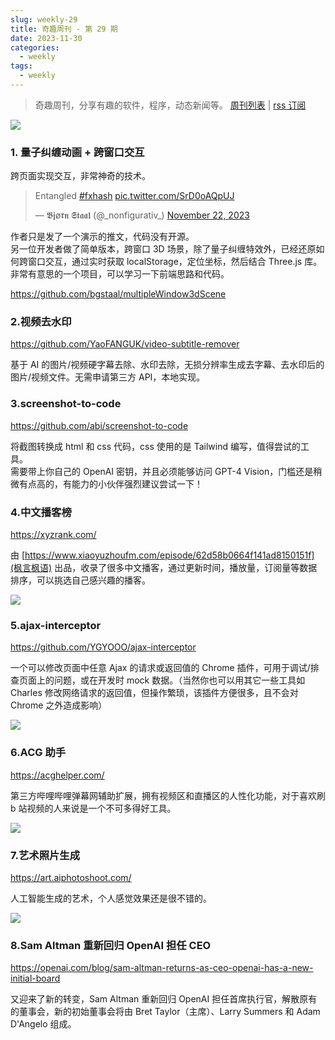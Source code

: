 ```yaml
---
slug: weekly-29
title: 奇趣周刊 - 第 29 期
date: 2023-11-30
categories:
  - weekly
tags:
  - weekly
---
```


> 奇趣周刊，分享有趣的软件，程序，动态新闻等。 [周刊列表](/categories/weekly/) | [rss 订阅](/categories/weekly/index.xml)

![](https://imgurl.zishu.me/2023/1700924521161.webp)

### 1. 量子纠缠动画 + 跨窗口交互

跨页面实现交互，非常神奇的技术。

<blockquote class="twitter-tweet"><p lang="en" dir="ltr">Entangled <a href="https://twitter.com/hashtag/fxhash?src=hash&amp;ref_src=twsrc%5Etfw">#fxhash</a> <a href="https://t.co/SrD0oAQpUJ">pic.twitter.com/SrD0oAQpUJ</a></p>&mdash; 𝕭𝖏ø𝖗𝖓 𝕾𝖙𝖆𝖆𝖑 (@_nonfigurativ_) <a href="https://twitter.com/_nonfigurativ_/status/1727322594570027343?ref_src=twsrc%5Etfw">November 22, 2023</a></blockquote> <script async src="https://platform.twitter.com/widgets.js" charset="utf-8"></script>

作者只是发了一个演示的推文，代码没有开源。  
另一位开发者做了简单版本，跨窗口 3D 场景，除了量子纠缠特效外，已经还原如何跨窗口交互，通过实时获取 localStorage，定位坐标，然后结合 Three.js 库。非常有意思的一个项目，可以学习一下前端思路和代码。

https://github.com/bgstaal/multipleWindow3dScene

### 2.视频去水印

https://github.com/YaoFANGUK/video-subtitle-remover

基于 AI 的图片/视频硬字幕去除、水印去除，无损分辨率生成去字幕、去水印后的图片/视频文件。无需申请第三方 API，本地实现。

### 3.screenshot-to-code

https://github.com/abi/screenshot-to-code

将截图转换成 html 和 css 代码，css 使用的是 Tailwind 编写，值得尝试的工具。  
需要带上你自己的 OpenAI 密钥，并且必须能够访问 GPT-4 Vision，门槛还是稍微有点高的，有能力的小伙伴强烈建议尝试一下！

### 4.中文播客榜

https://xyzrank.com/

由 [https://www.xiaoyuzhoufm.com/episode/62d58b0664f141ad8150151f](枫言枫语) 出品，收录了很多中文播客，通过更新时间，播放量，订阅量等数据排序，可以挑选自己感兴趣的播客。

![](https://imgurl.zishu.me/2023/1701056187862.webp)

### 5.ajax-interceptor

https://github.com/YGYOOO/ajax-interceptor

一个可以修改页面中任意 Ajax 的请求或返回值的 Chrome 插件，可用于调试/排查页面上的问题，或在开发时 mock 数据。（当然你也可以用其它一些工具如 Charles 修改网络请求的返回值，但操作繁琐，该插件方便很多，且不会对 Chrome 之外造成影响）

![](https://imgurl.zishu.me/2023/1701135584935.webp)

### 6.ACG 助手

https://acghelper.com/

第三方哔哩哔哩弹幕网辅助扩展，拥有视频区和直播区的人性化功能，对于喜欢刷 b 站视频的人来说是一个不可多得好工具。

![](https://imgurl.zishu.me/2023/1701135745740.webp)

### 7.艺术照片生成

https://art.aiphotoshoot.com/

人工智能生成的艺术，个人感觉效果还是很不错的。

![](https://imgurl.zishu.me/2023/1701301347920.webp)

### 8.Sam Altman 重新回归 OpenAI 担任 CEO

https://openai.com/blog/sam-altman-returns-as-ceo-openai-has-a-new-initial-board

又迎来了新的转变，Sam Altman 重新回归 OpenAI 担任首席执行官，解散原有的董事会，新的初始董事会将由 Bret Taylor（主席）、Larry Summers 和 Adam D'Angelo 组成。

